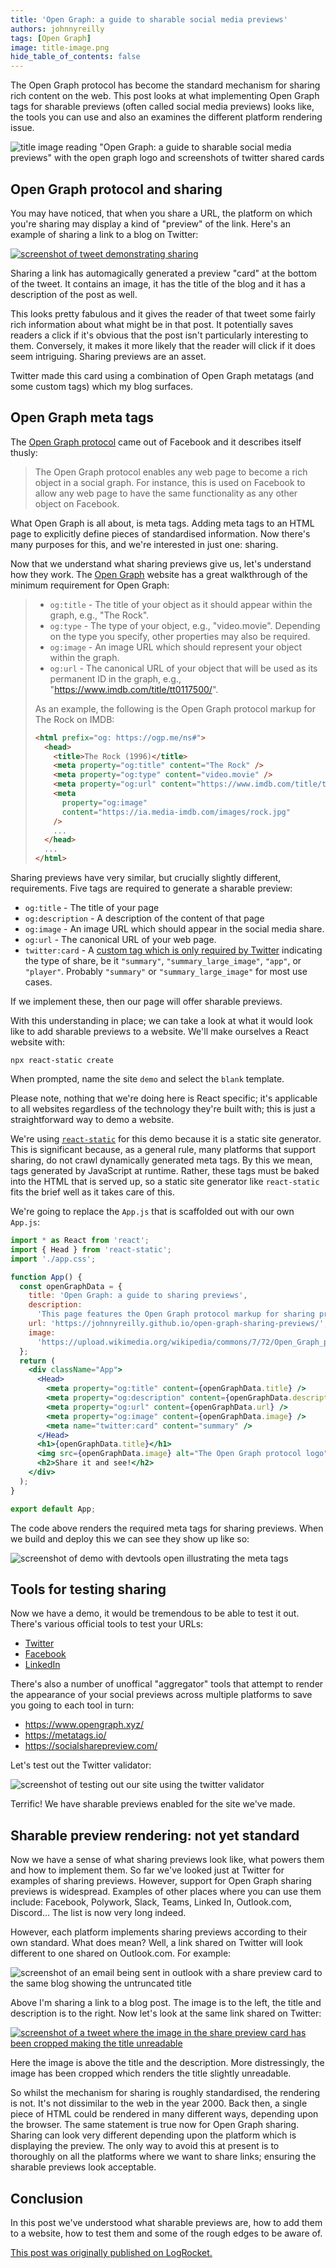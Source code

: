 ```yaml
---
title: 'Open Graph: a guide to sharable social media previews'
authors: johnnyreilly
tags: [Open Graph]
image: title-image.png
hide_table_of_contents: false
---
```


The Open Graph protocol has become the standard mechanism for sharing rich content on the web. This post looks at what implementing Open Graph tags for sharable previews (often called social media previews) looks like, the tools you can use and also an examines the different platform rendering issue.

![title image reading "Open Graph: a guide to sharable social media previews" with the open graph logo and screenshots of twitter shared cards](title-image.png)

## Open Graph protocol and sharing

You may have noticed, that when you share a URL, the platform on which you're sharing may display a kind of "preview" of the link. Here's an example of sharing a link to a blog on Twitter:

[![screenshot of tweet demonstrating sharing](screenshot-of-tweet-demonstrating-sharing.png)](https://twitter.com/johnny_reilly/status/1454092877722800131)

Sharing a link has automagically generated a preview "card" at the bottom of the tweet. It contains an image, it has the title of the blog and it has a description of the post as well.

This looks pretty fabulous and it gives the reader of that tweet some fairly rich information about what might be in that post. It potentially saves readers a click if it's obvious that the post isn't particularly interesting to them. Conversely, it makes it more likely that the reader will click if it does seem intriguing. Sharing previews are an asset.

Twitter made this card using a combination of Open Graph metatags (and some custom tags) which my blog surfaces.

## Open Graph meta tags

The [Open Graph protocol](https://ogp.me/) came out of Facebook and it describes itself thusly:

> The Open Graph protocol enables any web page to become a rich object in a social graph. For instance, this is used on Facebook to allow any web page to have the same functionality as any other object on Facebook.

What Open Graph is all about, is meta tags. Adding meta tags to an HTML page to explicitly define pieces of standardised information. Now there's many purposes for this, and we're interested in just one: sharing.

Now that we understand what sharing previews give us, let's understand how they work. The [Open Graph](https://ogp.me/#metadata) website has a great walkthrough of the minimum requirement for Open Graph:

> - `og:title` - The title of your object as it should appear within the graph, e.g., "The Rock".
> - `og:type` - The type of your object, e.g., "video.movie". Depending on the type you specify, other properties may also be required.
> - `og:image` - An image URL which should represent your object within the graph.
> - `og:url` - The canonical URL of your object that will be used as its permanent ID in the graph, e.g., "https://www.imdb.com/title/tt0117500/".
>
> As an example, the following is the Open Graph protocol markup for The Rock on IMDB:
>
> ```html
> <html prefix="og: https://ogp.me/ns#">
>   <head>
>     <title>The Rock (1996)</title>
>     <meta property="og:title" content="The Rock" />
>     <meta property="og:type" content="video.movie" />
>     <meta property="og:url" content="https://www.imdb.com/title/tt0117500/" />
>     <meta
>       property="og:image"
>       content="https://ia.media-imdb.com/images/rock.jpg"
>     />
>     ...
>   </head>
>   ...
> </html>
> ```

Sharing previews have very similar, but crucially slightly different, requirements. Five tags are required to generate a sharable preview:

- `og:title` - The title of your page
- `og:description` - A description of the content of that page
- `og:image` - An image URL which should appear in the social media share.
- `og:url` - The canonical URL of your web page.
- `twitter:card` - A [custom tag which is only required by Twitter](https://developer.twitter.com/en/docs/twitter-for-websites/cards/guides/getting-started#started) indicating the type of share, be it `"summary"`, `"summary_large_image"`, `"app"`, or `"player"`. Probably `"summary"` or `"summary_large_image"` for most use cases.

If we implement these, then our page will offer sharable previews.

With this understanding in place; we can take a look at what it would look like to add sharable previews to a website. We'll make ourselves a React website with:

```
npx react-static create
```

When prompted, name the site `demo` and select the `blank` template.

Please note, nothing that we're doing here is React specific; it's applicable to all websites regardless of the technology they're built with; this is just a straightforward way to demo a website.

We're using [`react-static`](https://github.com/react-static/react-static) for this demo because it is a static site generator. This is significant because, as a general rule, many platforms that support sharing, do not crawl dynamically generated meta tags. By this we mean, tags generated by JavaScript at runtime. Rather, these tags must be baked into the HTML that is served up, so a static site generator like `react-static` fits the brief well as it takes care of this.

We're going to replace the `App.js` that is scaffolded out with our own `App.js`:

```jsx
import * as React from 'react';
import { Head } from 'react-static';
import './app.css';

function App() {
  const openGraphData = {
    title: 'Open Graph: a guide to sharing previews',
    description:
      'This page features the Open Graph protocol markup for sharing previews.',
    url: 'https://johnnyreilly.github.io/open-graph-sharing-previews/',
    image:
      'https://upload.wikimedia.org/wikipedia/commons/7/72/Open_Graph_protocol_logo.png',
  };
  return (
    <div className="App">
      <Head>
        <meta property="og:title" content={openGraphData.title} />
        <meta property="og:description" content={openGraphData.description} />
        <meta property="og:url" content={openGraphData.url} />
        <meta property="og:image" content={openGraphData.image} />
        <meta name="twitter:card" content="summary" />
      </Head>
      <h1>{openGraphData.title}</h1>
      <img src={openGraphData.image} alt="The Open Graph protocol logo" />
      <h2>Share it and see!</h2>
    </div>
  );
}

export default App;
```

The code above renders the required meta tags for sharing previews. When we build and deploy this we can see they show up like so:

![screenshot of demo with devtools open illustrating the meta tags](screenshot-of-demo-with-devtools-open.png)

## Tools for testing sharing

Now we have a demo, it would be tremendous to be able to test it out. There's various official tools to test your URLs:

- [Twitter](https://cards-dev.twitter.com/validator)
- [Facebook](https://developers.facebook.com/tools/debug/)
- [LinkedIn](https://www.linkedin.com/post-inspector/inspect/)

There's also a number of unoffical "aggregator" tools that attempt to render the appearance of your social previews across multiple platforms to save you going to each tool in turn:

- https://www.opengraph.xyz/
- https://metatags.io/
- https://socialsharepreview.com/

Let's test out the Twitter validator:

![screenshot of testing out our site using the twitter validator](screenshot-of-twitter-validator.png)

Terrific! We have sharable previews enabled for the site we've made.

## Sharable preview rendering: not yet standard

Now we have a sense of what sharing previews look like, what powers them and how to implement them. So far we've looked just at Twitter for examples of sharing previews. However, support for Open Graph sharing previews is widespread. Examples of other places where you can use them include: Facebook, Polywork, Slack, Teams, Linked In, Outlook.com, Discord... The list is now very long indeed.

However, each platform implements sharing previews according to their own standard. What does mean? Well, a link shared on Twitter will look different to one shared on Outlook.com. For example:

![screenshot of an email being sent in outlook with a share preview card to the same blog showing the untruncated title](screenshot-of-email-demonstrating-sharing-with-a-non-cropped-image.png)

Above I'm sharing a link to a blog post. The image is to the left, the title and description is to the right. Now let's look at the same link shared on Twitter:

[![screenshot of a tweet where the image in the share preview card has been cropped making the title unreadable](screenshot-of-tweet-demonstrating-sharing-with-a-cropped-image.png)](https://twitter.com/AzureWeekly/status/1436733027489652743)

Here the image is above the title and the description. More distressingly, the image has been cropped which renders the title slightly unreadable.

So whilst the mechanism for sharing is roughly standardised, the rendering is not. It's not dissimilar to the web in the year 2000. Back then, a single piece of HTML could be rendered in many different ways, depending upon the browser. The same statement is true now for Open Graph sharing. Sharing can look very different depending upon the platform which is displaying the preview. The only way to avoid this at present is to thoroughly on all the platforms where we want to share links; ensuring the sharable previews look acceptable.

## Conclusion

In this post we've understood what sharable previews are, how to add them to a website, how to test them and some of the rough edges to be aware of.

[This post was originally published on LogRocket.](https://blog.logrocket.com/open-graph-sharable-social-media-previews/)
